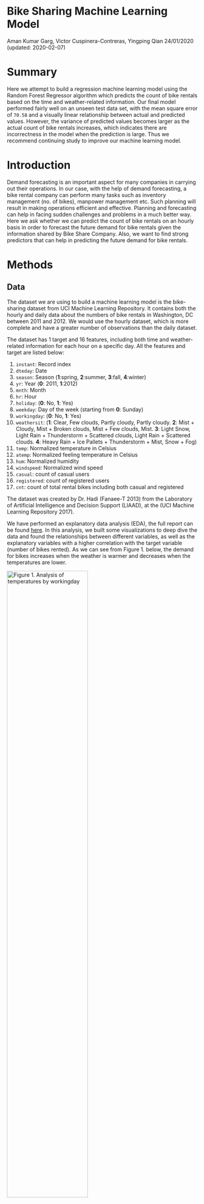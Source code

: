 Bike Sharing Machine Learning Model
================
Aman Kumar Garg, Victor Cuspinera-Contreras, Yingping Qian
24/01/2020 (updated: 2020-02-07)

# Summary

Here we attempt to build a regression machine learning model using the
Random Forest Regressor algorithm which predicts the count of bike
rentals based on the time and weather-related information. Our final
model performed fairly well on an unseen test data set, with the mean
square error of `70.58` and a visually linear relationship between
actual and predicted values. However, the variance of predicted values
becomes larger as the actual count of bike rentals increases, which
indicates there are incorrectness in the model when the prediction is
large. Thus we recommend continuing study to improve our machine
learning model.

# Introduction

Demand forecasting is an important aspect for many companies in carrying
out their operations. In our case, with the help of demand forecasting,
a bike rental company can perform many tasks such as inventory
management (no. of bikes), manpower management etc. Such planning will
result in making operations efficient and effective. Planning and
forecasting can help in facing sudden challenges and problems in a much
better way. Here we ask whether we can predict the count of bike rentals
on an hourly basis in order to forecast the future demand for bike
rentals given the information shared by Bike Share Company. Also, we
want to find strong predictors that can help in predicting the future
demand for bike rentals.

# Methods

## Data

The dataset we are using to build a machine learning model is the
bike-sharing dataset from UCI Machine Learning Repository. It contains
both the hourly and daily data about the numbers of bike rentals in
Washington, DC between 2011 and 2012. We would use the hourly dataset,
which is more complete and have a greater number of observations than
the daily dataset.

The dataset has 1 target and 16 features, including both time and
weather-related information for each hour on a specific day. All the
features and target are listed below:

1.  `instant`: Record index  
2.  `dteday`: Date  
3.  `season`: Season (**1**:spring, **2**:summer, **3**:fall,
    **4**:winter)  
4.  `yr`: Year (**0**: 2011, **1**:2012)  
5.  `mnth`: Month  
6.  `hr`: Hour  
7.  `holiday`: (**0**: No, **1**: Yes)  
8.  `weekday`: Day of the week (starting from **0**: Sunday)  
9.  `workingday`: (**0**: No, **1**: Yes)  
10. `weathersit`: (**1**: Clear, Few clouds, Partly cloudy, Partly
    cloudy. **2**: Mist + Cloudy, Mist + Broken clouds, Mist + Few
    clouds, Mist. **3**: Light Snow, Light Rain + Thunderstorm +
    Scattered clouds, Light Rain + Scattered clouds. **4**: Heavy Rain +
    Ice Pallets + Thunderstorm + Mist, Snow + Fog)  
11. `temp`: Normalized temperature in Celsius  
12. `atemp`: Normalized feeling temperature in Celsius  
13. `hum`: Normalized humidity  
14. `windspeed`: Normalized wind speed  
15. `casual`: count of casual users  
16. `registered`: count of registered users  
17. `cnt`: count of total rental bikes including both casual and
    registered

The dataset was created by Dr. Hadi (Fanaee-T 2013) from the Laboratory
of Artificial Intelligence and Decision Support (LIAAD), at the (UCI
Machine Learning Repository 2017).

We have performed an explanatory data analysis (EDA), the full report
can be found
[here](https://github.com/UBC-MDS/DSCI_522_Group_409/blob/master/eda/EDA_summary.md).
In this analysis, we built some visualizations to deep dive the data and
found the relationships between different variables, as well as the
explanatory variables with a higher correlation with the target variable
(number of bikes rented). As we can see from Figure 1. below, the demand
for bikes increases when the weather is warmer and decreases when the
temperatures are
lower.

<img src="../img/fig_2b_workingday.png" title="Figure 1. Analysis of temperatures by workingday" alt="Figure 1. Analysis of temperatures by workingday" width="65%" />

Another visualization we want to point out is the heatmap outlining how
the day of week and hour of day affect the count of bike rental. We
found that people use bike rentals mainly for work and school on
weekdays showing the peak of the demand in two times of the day.
Besides, people use rental bikes between 11 am and 4 pm during
weekends.

<img src="../img/fig_3_hr.png" title="Figure 2. Analysis per hour and weekday" alt="Figure 2. Analysis per hour and weekday" width="70%" />

The correlation matrix between features, including the target variable,
is shown
below.

<img src="../img/fig_5_corr.png" title="Figure 3. Correlation matrix" alt="Figure 3. Correlation matrix" width="70%" />

## Analysis

The [Random Forest
Regressor](https://scikit-learn.org/stable/modules/generated/sklearn.ensemble.RandomForestRegressor.html)
from Scikit-learn (Pedregosa et al. 2011) was used as the final model to
build a regression model to predict the count of bike rentals on an
hourly basis. The original dataset has the categorical features
preprocessed using label encoding and numerical features preprocessed
using
[MinMaxScalar](https://scikit-learn.org/stable/modules/generated/sklearn.preprocessing.MinMaxScaler.html)
from Scikit-learn (Pedregosa et al. 2011). In order to not violate the
golden rule of machine learning, we decided to de-normalize the
numerical features before train and test data splitting and apply
feature scaling afterwards in our modelling process. We also changed
`holiday` and `workingday` to
[OneHotEncoding](https://scikit-learn.org/stable/modules/generated/sklearn.preprocessing.OneHotEncoder.html)
from Scikit-learn (Pedregosa et al. 2011).

All variables included in the original dataset, except `instant`,
`dteday`, `yr`, `casual` and `registered`, were used to fit the training
data. The hyperparameters (i.e. ‘max\_depth’ and ‘n\_estimators’) were
chosen used 5-fold cross-validation with mean squared error as the
regression metric.

The R (R Core Team 2019) and Python (Van Rossum and Drake 2009)
programming langues and the following R and Python packages were used to
perform the analysis: caret (Jed Wing et al. 2019), docop (de Jonge
2018), knitr (Xie 2014), tidyverse (Wickham 2017), pandas (McKinney and
others 2010), scikit-learn (Pedregosa et al. 2011), altair (Sievert
2018), scipy (Virtanen et al. 2019), numpy (Oliphant 2006), docop
(Keleshev 2014), os (Van Rossum and Drake 2009), ast (Van Rossum and
Drake 2009), seaborn (Waskom 2020), kabelextra (Zhu 2019). The code used
to perform the analysis and create this report can be found
[here](https://github.com/UBC-MDS/DSCI_522_Group_409).

# Results & Discussion

To make the prediction model, it is required to test different models
and check which model fits best. There are several methods available to
check which model is best suited for the bike rental data. For this
problem, we have used `mean_squared_error` and calculated the error for
both training and testing error as shown below. Moreover, we have also
tuned hyperparameters to get the best model with the best
hyperparameters.

<table class="table table-striped" style="width: auto !important; margin-left: auto; margin-right: auto;">

<caption>

Table 1. Training and Testing error for k-nearest neighbors,
RandomForest and Linear Regression.

</caption>

<thead>

<tr>

<th style="text-align:right;">

index

</th>

<th style="text-align:left;">

Model

</th>

<th style="text-align:right;">

Train.Error

</th>

<th style="text-align:right;">

Test.Error

</th>

<th style="text-align:right;">

Train.r2.score

</th>

<th style="text-align:right;">

Test.r2.score

</th>

<th style="text-align:left;">

Best.Parameters

</th>

<th style="text-align:right;">

Computational.Time..sec.

</th>

</tr>

</thead>

<tbody>

<tr>

<td style="text-align:right;">

0

</td>

<td style="text-align:left;">

LinearRegression

</td>

<td style="text-align:right;">

147.91

</td>

<td style="text-align:right;">

145.61

</td>

<td style="text-align:right;">

0.34

</td>

<td style="text-align:right;">

0.35

</td>

<td style="text-align:left;">

{‘normalize’: False}

</td>

<td style="text-align:right;">

0.09

</td>

</tr>

<tr>

<td style="text-align:right;">

0

</td>

<td style="text-align:left;">

KNN

</td>

<td style="text-align:right;">

72.19

</td>

<td style="text-align:right;">

78.43

</td>

<td style="text-align:right;">

0.84

</td>

<td style="text-align:right;">

0.81

</td>

<td style="text-align:left;">

{‘n\_neighbors’: 15}

</td>

<td style="text-align:right;">

2.32

</td>

</tr>

<tr>

<td style="text-align:right;">

0

</td>

<td style="text-align:left;">

RandomForest

</td>

<td style="text-align:right;">

63.76

</td>

<td style="text-align:right;">

70.58

</td>

<td style="text-align:right;">

0.88

</td>

<td style="text-align:right;">

0.85

</td>

<td style="text-align:left;">

{‘max\_depth’: 10, ‘n\_estimators’: 200}

</td>

<td style="text-align:right;">

128.91

</td>

</tr>

</tbody>

</table>

As we can see above, `RandomForest` from Scikit-learn (Pedregosa et al.
2011) is the best model with minimum training and testing error. By
hyperparameter tuning, we get best hyper parameters as
`{'max_depth': 10, 'n_estimators': 200}`.

It is possible to see the feature importance through random forest
regression. We have plotted the feature importance for all the features
as shown
below.

<img src="../result/feature_importance.png" title="Figure 4: The plot for importance for predictors." alt="Figure 4: The plot for importance for predictors." width="85%" />

The variable `hr` is the most important feature to predict bike
ridership. The second most important feature is `temp`. It is also
interesting to know if it is a working day or not which also matters in
predicting the number of bike rentals.

In order to visualize the results, we also plotted the point graph
between actual rides and predicted rides. The predicted rides are from
test data set using the best model,
`RandomForest`.

<img src="../result/fig_result.png" title="Figure 5: The plot for predicted and actual rides" alt="Figure 5: The plot for predicted and actual rides" width="85%" />

The relationship is looking very linear which means that predicted
values are close to the actual values. The model can be used to predict
the ridership in the future given the input features.

In order to improve our model further, we can perform more feature
engineering and can potentially use One hot encoding instead of Label
encoding on features such as week day and seasons. Then, we can check if
there is an improvement in the training and testing errors.

# References

<div id="refs" class="references">

<div id="ref-docoptr">

de Jonge, Edwin. 2018. *Docopt: Command-Line Interface Specification
Language*. <https://CRAN.R-project.org/package=docopt>.

</div>

<div id="ref-hadi">

Fanaee-T, Hadi. 2013. “Bike Sharing Dataset Data Set.” University of
Porto, INESC Porto, Campus da FEUP, Rua Dr. Roberto Frias, 378, 4200 -
465 Porto, Portugal: Laboratory of Artificial Intelligence; Decision
Support (LIAAD); Machine, Learning Repository, UCI.
<https://archive.ics.uci.edu/ml/datasets/bike+sharing+dataset>.

</div>

<div id="ref-caret">

Jed Wing, Max Kuhn. Contributions from, Steve Weston, Andre Williams,
Chris Keefer, Allan Engelhardt, Tony Cooper, Zachary Mayer, et al. 2019.
*Caret: Classification and Regression Training*.
<https://CRAN.R-project.org/package=caret>.

</div>

<div id="ref-docopt">

Keleshev, Vladimir. 2014. *Docopt: Command-Line Interface Description
Language*. <https://github.com/docopt/docopt>.

</div>

<div id="ref-pandas">

McKinney, Wes, and others. 2010. “Data Structures for Statistical
Computing in Python.” In *Proceedings of the 9th Python in Science
Conference*, 445:51–56. Austin, TX.

</div>

<div id="ref-numpy">

Oliphant, Travis E. 2006. *A Guide to Numpy*. Vol. 1. Trelgol Publishing
USA.

</div>

<div id="ref-scikit">

Pedregosa, F., G. Varoquaux, A. Gramfort, V. Michel, B. Thirion, O.
Grisel, M. Blondel, et al. 2011. “Scikit-Learn: Machine Learning in
Python.” *Journal of Machine Learning Research* 12: 2825–30.

</div>

<div id="ref-r">

R Core Team. 2019. *R: A Language and Environment for Statistical
Computing*. Vienna, Austria: R Foundation for Statistical Computing.
<https://www.R-project.org/>.

</div>

<div id="ref-altair">

Sievert, Jacob VanderPlas AND Brian E. Granger AND Jeffrey Heer AND
Dominik Moritz AND Kanit Wongsuphasawat AND Arvind Satyanarayan AND
Eitan Lees AND Ilia Timofeev AND Ben Welsh AND Scott. 2018. “Altair:
Interactive Statistical Visualizations for Python.” *The Journal of Open
Source Software* 3 (32). <http://idl.cs.washington.edu/papers/altair>.

</div>

<div id="ref-uic_repo">

UCI Machine Learning Repository. 2017. University of California, Irvine,
School of Information; Computer Sciences.
<http://archive.ics.uci.edu/ml>.

</div>

<div id="ref-python">

Van Rossum, Guido, and Fred L. Drake. 2009. *Python 3 Reference Manual*.
Scotts Valley, CA: CreateSpace.

</div>

<div id="ref-scipy">

Virtanen, Pauli, Ralf Gommers, Travis E. Oliphant, Matt Haberland, Tyler
Reddy, David Cournapeau, Evgeni Burovski, et al. 2019. “SciPy
1.0–Fundamental Algorithms for Scientific Computing in Python.” *arXiv
E-Prints*, July, arXiv:1907.10121.

</div>

<div id="ref-seaborn">

Waskom, Michael. 2020. *Seaborn: Statistical Data Visualization*.
<https://seaborn.pydata.org>.

</div>

<div id="ref-tidyverse">

Wickham, Hadley. 2017. *Tidyverse: Easily Install and Load the
’Tidyverse’*. <https://CRAN.R-project.org/package=tidyverse>.

</div>

<div id="ref-knitr">

Xie, Yihui. 2014. “Knitr: A Comprehensive Tool for Reproducible Research
in R.” In *Implementing Reproducible Computational Research*, edited by
Victoria Stodden, Friedrich Leisch, and Roger D. Peng. Chapman;
Hall/CRC. <http://www.crcpress.com/product/isbn/9781466561595>.

</div>

<div id="ref-kable">

Zhu, Hao. 2019. *KableExtra: Construct Complex Table with ’Kable’ and
Pipe Syntax*.
<https://cran.r-project.org/web/packages/kableExtra/index.html>.

</div>

</div>
